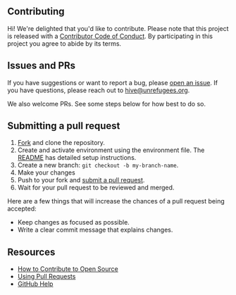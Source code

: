 ## Contributing

Hi! We're delighted that you'd like to contribute. Please note that this project is released with a [Contributor Code of Conduct](CODE_OF_CONDUCT.md). By participating in this project you agree to abide by its terms.

## Issues and PRs

If you have suggestions or want to report a bug, please [open an issue](https://github.com/USAFORUNHCRhive/turkana-camp-roof-mapping/issues/new). If you have questions, please reach out to hive@unrefugees.org.

We also welcome PRs. See some steps below for how best to do so.

## Submitting a pull request

1. [Fork](https://github.com/USAFORUNHCRhive/turkana-camp-roof-mapping/fork) and clone the repository.
1. Create and activate environment using the environment file. The [README](README.md) has detailed setup instructions.
1. Create a new branch: `git checkout -b my-branch-name`.
1. Make your changes
1. Push to your fork and [submit a pull request](https://github.com/USAFORUNHCRhive/turkana-camp-roof-mapping/compare).
1. Wait for your pull request to be reviewed and merged.

Here are a few things that will increase the chances of a pull request being accepted:

- Keep changes as focused as possible.
- Write a clear commit message that explains changes.

## Resources

- [How to Contribute to Open Source](https://opensource.guide/how-to-contribute/)
- [Using Pull Requests](https://help.github.com/articles/about-pull-requests/)
- [GitHub Help](https://help.github.com)
